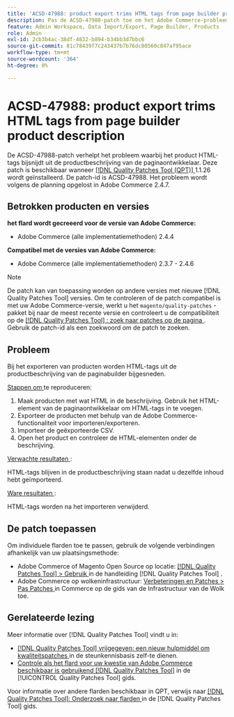 ```yaml
---
title: 'ACSD-47988: product export trims HTML tags from page builder product description'
description: Pas de ACSD-47988-patch toe om het Adobe Commerce-probleem op te lossen, waarbij het product HTML-tags bij het exporteren bijsnijdt van de productbeschrijving van de paginabuilder.
feature: Admin Workspace, Data Import/Export, Page Builder, Products
role: Admin
exl-id: 2cb3b4ac-38df-4832-b894-b34bb3d7bbc6
source-git-commit: 81c78439f7c243437b7b76dc80560c847af95ace
workflow-type: tm+mt
source-wordcount: '364'
ht-degree: 0%

---
```


# ACSD-47988: product export trims HTML tags from page builder product description

De ACSD-47988-patch verhelpt het probleem waarbij het product HTML-tags bijsnijdt uit de productbeschrijving van de paginaontwikkelaar. Deze patch is beschikbaar wanneer [[!DNL Quality Patches Tool (QPT)] ](https://experienceleague.adobe.com/en/docs/commerce-knowledge-base/kb/announcements/commerce-announcements/magento-quality-patches-released-new-tool-to-self-serve-quality-patches) 1.1.26 wordt geïnstalleerd. De patch-id is ACSD-47988. Het probleem wordt volgens de planning opgelost in Adobe Commerce 2.4.7.

## Betrokken producten en versies

**het flard wordt gecreeerd voor de versie van Adobe Commerce:**

* Adobe Commerce (alle implementatiemethoden) 2.4.4

**Compatibel met de versies van Adobe Commerce:**

* Adobe Commerce (alle implementatiemethoden) 2.3.7 - 2.4.6

>[!NOTE]
>
>De patch kan van toepassing worden op andere versies met nieuwe [!DNL Quality Patches Tool] versies. Om te controleren of de patch compatibel is met uw Adobe Commerce-versie, werkt u het `magento/quality-patches` -pakket bij naar de meest recente versie en controleert u de compatibiliteit op de [[!DNL Quality Patches Tool] : zoek naar patches op de pagina ](https://experienceleague.adobe.com/tools/commerce-quality-patches/index.html) . Gebruik de patch-id als een zoekwoord om de patch te zoeken.

## Probleem

Bij het exporteren van producten worden HTML-tags uit de productbeschrijving van de paginabuilder bijgesneden.

<u> Stappen om </u> te reproduceren:

1. Maak producten met wat HTML in de beschrijving. Gebruik het HTML-element van de paginaontwikkelaar om HTML-tags in te voegen.
1. Exporteer de producten met behulp van de Adobe Commerce-functionaliteit voor importeren/exporteren.
1. Importeer de geëxporteerde CSV.
1. Open het product en controleer de HTML-elementen onder de beschrijving.

<u> Verwachte resultaten </u>:

HTML-tags blijven in de productbeschrijving staan nadat u dezelfde inhoud hebt geïmporteerd.

<u> Ware resultaten </u>:

HTML-tags worden na het importeren verwijderd.

## De patch toepassen

Om individuele flarden toe te passen, gebruik de volgende verbindingen afhankelijk van uw plaatsingsmethode:

* Adobe Commerce of Magento Open Source op locatie: [[!DNL Quality Patches Tool]  > Gebruik ](/help/tools/quality-patches-tool/usage.md) in de handleiding [!DNL Quality Patches Tool] .
* Adobe Commerce op wolkeninfrastructuur: [ Verbeteringen en Patches > Pas Patches ](https://experienceleague.adobe.com/docs/commerce-cloud-service/user-guide/develop/upgrade/apply-patches.html) in Commerce op de gids van de Infrastructuur van de Wolk toe.

## Gerelateerde lezing

Meer informatie over [!DNL Quality Patches Tool] vindt u in:

* [[!DNL Quality Patches Tool]  vrijgegeven: een nieuw hulpmiddel om kwaliteitspatches ](https://experienceleague.adobe.com/en/docs/commerce-knowledge-base/kb/announcements/commerce-announcements/magento-quality-patches-released-new-tool-to-self-serve-quality-patches) in de steunkennisbasis zelf-te dienen.
* [ Controle als het flard voor uw kwestie van Adobe Commerce beschikbaar is gebruikend  [!DNL Quality Patches Tool]](/help/tools/quality-patches-tool/patches-available-in-qpt/check-patch-for-magento-issue-with-magento-quality-patches.md) in de [!UICONTROL Quality Patches Tool] gids.


Voor informatie over andere flarden beschikbaar in QPT, verwijs naar [[!DNL Quality Patches Tool]: Onderzoek naar flarden ](https://experienceleague.adobe.com/tools/commerce-quality-patches/index.html) in de [!DNL Quality Patches Tool] gids.
